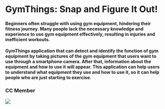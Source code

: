 # GymThings: Snap and Figure It Out! 
#### Beginners often struggle with using gym equipment, hindering their fitness journey. Many people lack the necessary knowledge and experience to use gym equipment effectively, resulting in injuries and inefficient workouts.
#### GymThings application that can detect and identify the function of gym equipment by taking pictures of the gym equipment that users want to use through a smartphone camera. After that, information about the equipment and how to use it will appear. This application can help users to understand what equipment they use and how to use it, so it can help people who are just starting to exercise.

### CC Member 
<a href="https://github.com/Capstone-Bangkit/cc/graphs/contributors">
  <img src="https://contrib.rocks/image?repo=Bangkit-Capstone-Project/Cloud_computing" />
</a>

